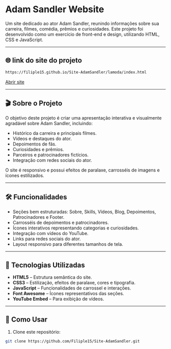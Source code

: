 # Adam Sandler Website

Um site dedicado ao ator Adam Sandler, reunindo informações sobre sua carreira, filmes, comédia, prêmios e curiosidades. Este projeto foi desenvolvido como um exercício de front-end e design, utilizando HTML, CSS e JavaScript.

---

##  🌐 link do site do projeto

```bash
https://filiple15.github.io/Site-AdamSandler/lamoda/index.html
```
<a href="https://filiple15.github.io/Site-AdamSandler/lamoda/index.html" target="_blank">
  Abrir site
</a>

---

## 🎬 Sobre o Projeto

O objetivo deste projeto é criar uma apresentação interativa e visualmente agradável sobre Adam Sandler, incluindo:

- Histórico da carreira e principais filmes.
- Vídeos e destaques do ator.
- Depoimentos de fãs.
- Curiosidades e prêmios.
- Parceiros e patrocinadores fictícios.
- Integração com redes sociais do ator.

O site é responsivo e possui efeitos de paralaxe, carrosséis de imagens e ícones estilizados.

---

## 🛠 Funcionalidades

- Seções bem estruturadas: Sobre, Skills, Vídeos, Blog, Depoimentos, Patrocinadores e Footer.
- Carrosséis de depoimentos e patrocinadores.
- Ícones interativos representando categorias e curiosidades.
- Integração com vídeos do YouTube.
- Links para redes sociais do ator.
- Layout responsivo para diferentes tamanhos de tela.

---

## 🌟 Tecnologias Utilizadas

- **HTML5** – Estrutura semântica do site.
- **CSS3** – Estilização, efeitos de paralaxe, cores e tipografia.
- **JavaScript** – Funcionalidades de carrossel e interações.
- **Font Awesome** – Ícones representativos das seções.
- **YouTube Embed** – Para exibição de vídeos.


---

## 📌 Como Usar

1. Clone este repositório:
```bash
git clone https://github.com/Filiple15/Site-AdamSandler.git

